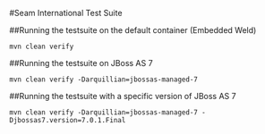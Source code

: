 #Seam International Test Suite

##Running the testsuite on the default container (Embedded Weld)

    mvn clean verify 

##Running the testsuite on JBoss AS 7

    mvn clean verify -Darquillian=jbossas-managed-7

##Running the testsuite with a specific version of JBoss AS 7

    mvn clean verify -Darquillian=jbossas-managed-7 -Djbossas7.version=7.0.1.Final

